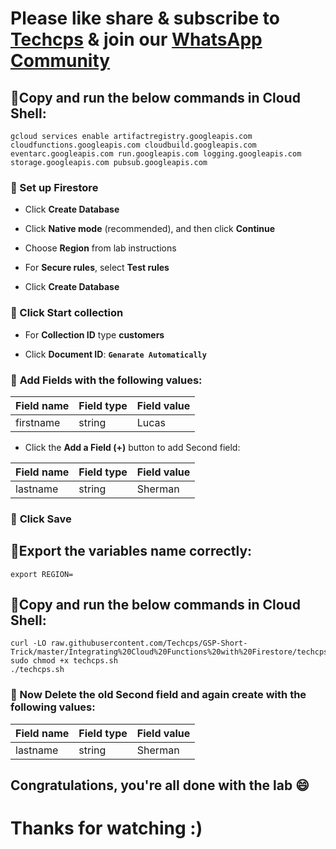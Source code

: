 
# Please like share & subscribe to [Techcps](https://www.youtube.com/@techcps) & join our [WhatsApp Community](https://whatsapp.com/channel/0029Va9nne147XeIFkXYv71A)


## 🚨Copy and run the below commands in Cloud Shell:

```
gcloud services enable artifactregistry.googleapis.com cloudfunctions.googleapis.com cloudbuild.googleapis.com eventarc.googleapis.com run.googleapis.com logging.googleapis.com storage.googleapis.com pubsub.googleapis.com
```

### 🚨 Set up Firestore

- Click **Create Database**

- Click **Native mode** (recommended), and then click **Continue**

- Choose **Region** from lab instructions

- For **Secure rules**, select **Test rules**

- Click **Create Database**

### 🚨 Click Start collection

- For **Collection ID** type **customers**

- Click **Document ID**: **`Genarate Automatically`**

### 🚨 **Add Fields** with the following values:


|                   Field name                   |                   Field type	              |                   Field value                   |
| ---------------------------------------------- | ------------------------------------------ | ----------------------------------------------- |
|                   firstname                    |                    string 	                |                      Lucas                      |


- Click the **Add a Field (+)** button to add Second field:


|                   Field name                   |                   Field type	              |                   Field value                   |
| ---------------------------------------------- | ------------------------------------------ | ----------------------------------------------- |
|                    lastname                    |                 string 	                  |                     Sherman                     |


### 🚨 **Click Save**

## 🚨Export the variables name correctly:
```
export REGION=
```

## 🚨Copy and run the below commands in Cloud Shell:
```
curl -LO raw.githubusercontent.com/Techcps/GSP-Short-Trick/master/Integrating%20Cloud%20Functions%20with%20Firestore/techcps.sh
sudo chmod +x techcps.sh
./techcps.sh
```

### 🚨 Now Delete the old Second field and again create with the following values:



|                   Field name                   |                   Field type	              |                   Field value                   |
| ---------------------------------------------- | ------------------------------------------ | ----------------------------------------------- |
|                    lastname                    |                 string 	                  |                     Sherman                     |


## Congratulations, you're all done with the lab 😄

# Thanks for watching :)

